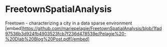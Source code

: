 # FreetownSpatialAnalysis
Freetown - characterizing a city in a data sparse environment
[embed]https://github.com/mariepelagie/FreetownSpatialAnalysis/blob/1fad97536b3d924fb4903523fcb7f236d478539e/Pelagie%20-%20Dlab%20Blog%20Post.pdf[/embed] 

